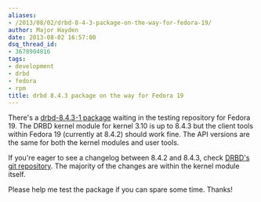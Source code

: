 ```yaml
---
aliases:
- /2013/08/02/drbd-8-4-3-package-on-the-way-for-fedora-19/
author: Major Hayden
date: 2013-08-02 16:57:00
dsq_thread_id:
- 3678904816
tags:
- development
- drbd
- fedora
- rpm
title: drbd 8.4.3 package on the way for Fedora 19
---
```


There's a [drbd-8.4.3-1 package][1] waiting in the testing repository for Fedora 19. The DRBD kernel module for kernel 3.10 is up to 8.4.3 but the client tools within Fedora 19 (currently at 8.4.2) should work fine. The API versions are the same for both the kernel modules and user tools.

If you're eager to see a changelog between 8.4.2 and 8.4.3, check [DRBD's git repository][2]. The majority of the changes are within the kernel module itself.

Please help me test the package if you can spare some time. Thanks!

 [1]: https://admin.fedoraproject.org/updates/drbd-8.4.3-1.fc19
 [2]: http://git.drbd.org/gitweb.cgi?p=drbd-8.4.git;a=blob_plain;f=ChangeLog;hb=HEAD